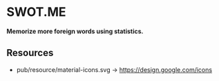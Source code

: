 # SWOT.ME
**Memorize more foreign words using statistics.**

## Resources
- pub/resource/material-icons.svg -> https://design.google.com/icons
